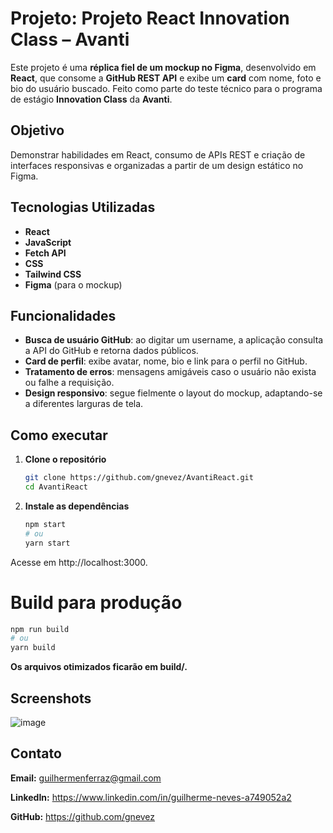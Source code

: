 # Projeto: Projeto React Innovation Class – Avanti

Este projeto é uma **réplica fiel de um mockup no Figma**, desenvolvido em **React**, que consome a **GitHub REST API** e exibe um **card** com nome, foto e bio do usuário buscado. Feito como parte do teste técnico para o programa de estágio **Innovation Class** da **Avanti**.

## Objetivo

Demonstrar habilidades em React, consumo de APIs REST e criação de interfaces responsivas e organizadas a partir de um design estático no Figma.

## Tecnologias Utilizadas

- **React** 
- **JavaScript**  
- **Fetch API**  
- **CSS**
- **Tailwind CSS**
- **Figma** (para o mockup)

## Funcionalidades

- **Busca de usuário GitHub**: ao digitar um username, a aplicação consulta a API do GitHub e retorna dados públicos.  
- **Card de perfil**: exibe avatar, nome, bio e link para o perfil no GitHub.  
- **Tratamento de erros**: mensagens amigáveis caso o usuário não exista ou falhe a requisição.  
- **Design responsivo**: segue fielmente o layout do mockup, adaptando-se a diferentes larguras de tela.

## Como executar

1. **Clone o repositório**  
   ```bash
   git clone https://github.com/gnevez/AvantiReact.git
   cd AvantiReact
   ```
2. **Instale as dependências**

   ```bash
   npm start
   # ou
   yarn start
   ```
Acesse em http://localhost:3000.

# Build para produção

```bash
npm run build
# ou
yarn build
```
**Os arquivos otimizados ficarão em build/.**

## Screenshots
![image](https://github.com/user-attachments/assets/dc3ea5f4-9f84-4155-a18c-2b99d31d1f8e)



## Contato
**Email:** guilhermenferraz@gmail.com

**LinkedIn:** https://www.linkedin.com/in/guilherme-neves-a749052a2

**GitHub:** https://github.com/gnevez

